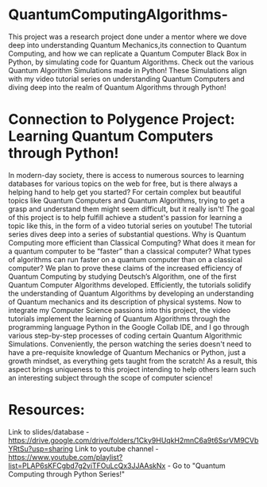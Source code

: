 # QuantumComputingAlgorithms- 

This project was a research project done under a mentor where we dove deep into understanding Quantum Mechanics,its connection to Quantum Computing, and how we can replicate a Quantum Computer Black Box in Python, by simulating code for Quantum Algorithms. Check out the various Quantum Algorithm Simulations made in Python! These Simulations align with my video tutorial series on understanding Quantum Computers and diving deep into the realm of Quantum Algorithms through Python!

# Connection to Polygence Project: Learning Quantum Computers through Python!

In modern-day society, there is access to numerous sources to learning databases for various topics on the web for free, but is there always a helping hand to help get you started? For certain complex but beautiful topics like Quantum Computers and Quantum Algorithms, trying to get a grasp and understand them might seem difficult, but it really isn't! The goal of this project is to help fulfill achieve a student's passion for learning a topic like this, in the form of a video tutorial series on youtube! The tutorial series dives deep into a series of substantial questions. Why is Quantum Computing more efficient than Classical Computing? What does it mean for a quantum computer to be “faster” than a classical computer? What types of algorithms can run faster on a quantum computer than on a classical computer? We plan to prove these claims of the increased efficiency of Quantum Computing by studying Deutsch’s Algorithm, one of the first Quantum Computer Algorithms developed. Efficiently, the tutorials solidify the understanding of Quantum Algorithms by developing an understanding of Quantum mechanics and its description of physical systems. Now to integrate my Computer Science passions into this project, the video tutorials implement the learning of Quantum Algorithms through the programming language Python in the Google Collab IDE,  and I go through various step-by-step processes of coding certain Quantum Algorithmic Simulations.  Conveniently, the person watching the series doesn't need to have a pre-requisite knowledge of Quantum Mechanics or Python, just a growth mindset, as everything gets taught from the scratch! As a result, this aspect brings uniqueness to this project intending to help others learn such an interesting subject through the scope of computer science! 

# Resources:

Link to slides/database - https://drive.google.com/drive/folders/1Cky9HUqkH2mnC6a9t6SsrVM9CVbYRtSu?usp=sharing
Link to youtube channel - https://www.youtube.com/playlist?list=PLAP6sKFCgbd7g2viTFOuLcQx3JJAAskNx - Go to "Quantum Computing through Python Series!"
